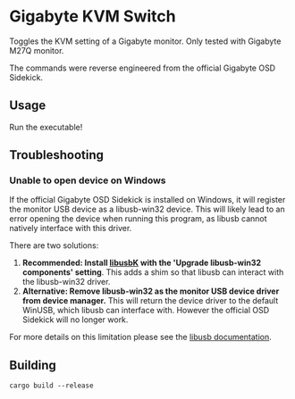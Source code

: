 # Gigabyte KVM Switch

Toggles the KVM setting of a Gigabyte monitor. Only tested with Gigabyte M27Q monitor.

The commands were reverse engineered from the official Gigabyte OSD Sidekick.

## Usage

Run the executable!

## Troubleshooting

### Unable to open device on Windows

If the official Gigabyte OSD Sidekick is installed on Windows, it will register the monitor USB device as a libusb-win32 device. This will likely lead to an error opening the device when running this program, as libusb cannot natively interface with this driver.

There are two solutions:

1. **Recommended: Install [libusbK](https://github.com/mcuee/libusbk/releases/tag/V3.1.0.0) with the 'Upgrade libusb-win32 components' setting**. This adds a shim so that libusb can interact with the libusb-win32 driver.
1. **Alternative: Remove libusb-win32 as the monitor USB device driver from device manager.** This will return the device driver to the default WinUSB, which libusb can interface with. However the official OSD Sidekick will no longer work.

For more details on this limitation please see the [libusb documentation](https://github.com/libusb/libusb/wiki/Windows#driver-installation).

## Building

```
cargo build --release
```
